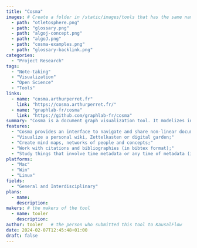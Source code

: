 ```yaml
---
title: "Cosma"
images: # Create a folder in /static/images/tools that has the same name as this current markdown file and place the images there. We only need the file name here. If this is not clear, please refer to existing tools as references.
  - path: "otletosphere.png"
  - path: "glossary.png"
  - path: "algoj-concept.png"
  - path: "algoJ.png"
  - path: "cosma-examples.png"
  - path: "glossary-backlink.png"
categories:
  - "Project Research"
tags:
  - "Note-taking" 
  - "Visualization"
  - "Open Science"
  - "Tools"
links:
  - name: "cosma.arthurperret.fr"
    link: "https://cosma.arthurperret.fr/"
  - name: "graphlab-fr/cosma"
    link: "https://github.com/graphlab-fr/cosma"
summary: "Cosma is a document graph visualization tool. It modelizes interlinked Markdown files and renders them as an interactive network in a web interface. You can use Cosma to create a portable knowledge base, combining rich hypertextual descriptions with the affordances of a graph view, contextualized backlinks, automatically generated citations, metadata filters and more."
features:
  - "Cosma provides an interface to navigate and share non-linear documentation;"
  - "Visualize a personal wiki, Zettelkasten or digital garden;"
  - "Create mind maps, networks of people and concepts;"
  - "Work with citations and bibliographies (in bibtex format);"
  - "Study things that involve time metadata or any time of metadata (in yaml format)."
platforms:
  - "Mac"
  - "Win"
  - "Linux"
fields:
  - "General and Interdisciplinary"
plans:
  - name:
    description:
makers: # the makers of the tool
  - name: tooler
    description:
author: tooler   # the person who submitted this tool to KausalFlow
date: 2024-02-07T12:45:48+01:00
draft: false
---
```

